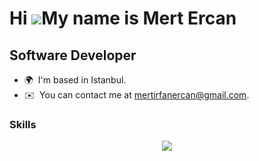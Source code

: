 Hi ![](https://user-images.githubusercontent.com/18350557/176309783-0785949b-9127-417c-8b55-ab5a4333674e.gif)My name is Mert Ercan
==================================================================================================================================
Software Developer
-------------------------

* 🌍  I'm based in Istanbul.
* ✉️  You can contact me at [mertirfanercan@gmail.com](mailto:mertirfanercan@gmail.com).
<!--
 * 🧠  I'm currently learning Codeigniter. 
-->

<!-- * 🖥️  See my portfolio at [https://mertercan.tech/] -->

###



### Skills

<!--

[![My Skills](https://skillicons.dev/icons?i=java,kotlin,spring,hibernate,maven,php,dart,flutter,js,ts,html,css,sass,vue,nuxtjs,react,nextjs,mui,nodejs,express,nestjs,postgres,webpack,docker,git,github,linux,idea&perline=7)](https://skillicons.dev)

-->

<p align="center">
  <a href="https://skillicons.dev">
    <img src="https://skillicons.dev/icons?i=java,kotlin,spring,hibernate,maven,php,dart,flutter,js,ts,html,css,sass,vue,nuxtjs,react,nextjs,mui,nodejs,express,nestjs,postgres,webpack,docker,git,github,linux,idea&perline=14" />
  </a>
</p>


<!--
### Favorite Tech Stack

[![My Skills](https://skillicons.dev/icons?i=nextjs,ts,sass,bootstrap,java,spring,hibernate,postgres)](https://skillicons.dev)
-->




<!-- &perline=x -->
